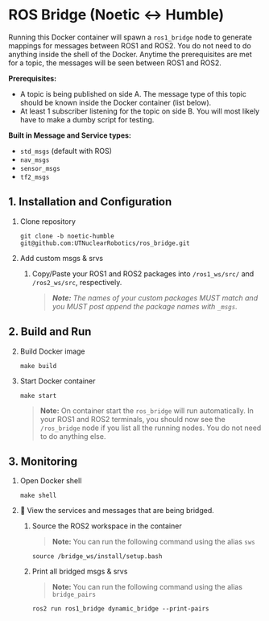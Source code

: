 # ROS Bridge (Noetic <-> Humble)
Running this Docker container will spawn a `ros1_bridge` node to generate mappings for messages between ROS1 and ROS2. You do not need to do anything inside the shell of the Docker. Anytime the prerequisites are met for a topic, the messages will be seen between ROS1 and ROS2.

**Prerequisites:**
- A topic is being published on side A. The message type of this topic should be known inside the Docker container (list below).
- At least 1 subscriber listening for the topic on side B. You will most likely have to make a dumby script for testing.

**Built in Message and Service types:**
- `std_msgs` (default with ROS)
- `nav_msgs`
- `sensor_msgs`
- `tf2_msgs`

## 1. Installation and Configuration
1. Clone repository
   ```shell
   git clone -b noetic-humble git@github.com:UTNuclearRobotics/ros_bridge.git
   ```
2. Add custom msgs & srvs
   1. Copy/Paste your ROS1 and ROS2 packages into `/ros1_ws/src/` and `/ros2_ws/src`, respectively.
      
      > _**Note:** The names of your custom packages MUST match and you MUST post append the package names with `_msgs`._

## 2. Build and Run
2. Build Docker image
   ```shell
   make build
   ```
5. Start Docker container
   ```shell
   make start
   ```

   > **Note:** On container start the `ros_bridge` will run automatically. In your ROS1 and ROS2 terminals, you should now see the `/ros_bridge` node if you list all the running nodes. You do not need to do anything else.
   
## 3. Monitoring
1. Open Docker shell
   ```shell
   make shell
   ```
2. 🐳 View the services and messages that are being bridged.
   1. Source the ROS2 workspace in the container
      
       > **Note:** You can run the following command using the alias `sws`
       ```shell
       source /bridge_ws/install/setup.bash
       ```
       
   2. Print all bridged msgs & srvs

        > **Note:** You can run the following command using the alias `bridge_pairs`
        ```shell
        ros2 run ros1_bridge dynamic_bridge --print-pairs
        ```
